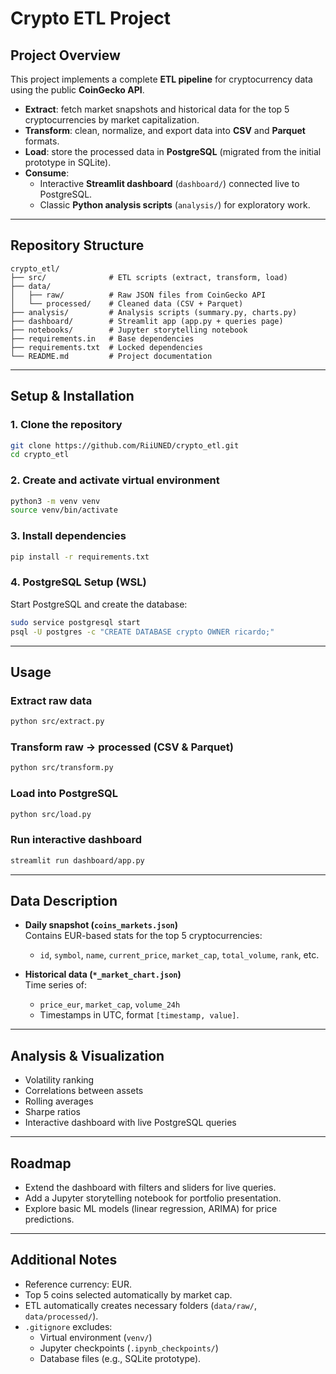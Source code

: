 # Crypto ETL Project

## Project Overview
This project implements a complete **ETL pipeline** for cryptocurrency data using the public **CoinGecko API**.

- **Extract**: fetch market snapshots and historical data for the top 5 cryptocurrencies by market capitalization.  
- **Transform**: clean, normalize, and export data into **CSV** and **Parquet** formats.  
- **Load**: store the processed data in **PostgreSQL** (migrated from the initial prototype in SQLite).  
- **Consume**:  
  - Interactive **Streamlit dashboard** (`dashboard/`) connected live to PostgreSQL.  
  - Classic **Python analysis scripts** (`analysis/`) for exploratory work.  

---

## Repository Structure
```
crypto_etl/
├── src/              # ETL scripts (extract, transform, load)
├── data/
│   ├── raw/          # Raw JSON files from CoinGecko API
│   └── processed/    # Cleaned data (CSV + Parquet)
├── analysis/         # Analysis scripts (summary.py, charts.py)
├── dashboard/        # Streamlit app (app.py + queries page)
├── notebooks/        # Jupyter storytelling notebook
├── requirements.in   # Base dependencies
├── requirements.txt  # Locked dependencies
└── README.md         # Project documentation
```

---

## Setup & Installation

### 1. Clone the repository
```bash
git clone https://github.com/RiiUNED/crypto_etl.git
cd crypto_etl
```

### 2. Create and activate virtual environment
```bash
python3 -m venv venv
source venv/bin/activate
```

### 3. Install dependencies
```bash
pip install -r requirements.txt
```

### 4. PostgreSQL Setup (WSL)
Start PostgreSQL and create the database:
```bash
sudo service postgresql start
psql -U postgres -c "CREATE DATABASE crypto OWNER ricardo;"
```

---

## Usage

### Extract raw data
```bash
python src/extract.py
```

### Transform raw → processed (CSV & Parquet)
```bash
python src/transform.py
```

### Load into PostgreSQL
```bash
python src/load.py
```

### Run interactive dashboard
```bash
streamlit run dashboard/app.py
```

---

## Data Description

- **Daily snapshot (`coins_markets.json`)**  
  Contains EUR-based stats for the top 5 cryptocurrencies:  
  - `id`, `symbol`, `name`, `current_price`, `market_cap`, `total_volume`, `rank`, etc.  

- **Historical data (`*_market_chart.json`)**  
  Time series of:  
  - `price_eur`, `market_cap`, `volume_24h`  
  - Timestamps in UTC, format `[timestamp, value]`.  

---

## Analysis & Visualization
- Volatility ranking  
- Correlations between assets  
- Rolling averages  
- Sharpe ratios  
- Interactive dashboard with live PostgreSQL queries  

---

## Roadmap
- Extend the dashboard with filters and sliders for live queries.  
- Add a Jupyter storytelling notebook for portfolio presentation.  
- Explore basic ML models (linear regression, ARIMA) for price predictions.  

---

## Additional Notes
- Reference currency: EUR.  
- Top 5 coins selected automatically by market cap.  
- ETL automatically creates necessary folders (`data/raw/`, `data/processed/`).  
- `.gitignore` excludes:  
  - Virtual environment (`venv/`)  
  - Jupyter checkpoints (`.ipynb_checkpoints/`)  
  - Database files (e.g., SQLite prototype).  

